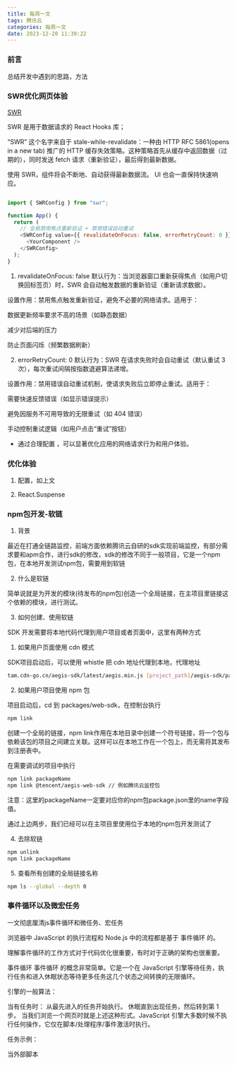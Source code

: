 ```yaml
---
title: 每周一文
tags: 腾讯云
categories: 每周一文
date: 2023-12-20 11:39:22
---
```


### 前言

总结开发中遇到的思路，方法 

### SWR优化网页体验

[SWR](https://swr.vercel.app/zh-CN) 

SWR 是用于数据请求的 React Hooks 库；

“SWR” 这个名字来自于 stale-while-revalidate：一种由 HTTP RFC 5861(opens in a new tab) 推广的 HTTP 缓存失效策略。这种策略首先从缓存中返回数据（过期的），同时发送 fetch 请求（重新验证），最后得到最新数据。

使用 SWR，组件将会不断地、自动获得最新数据流。
UI 也会一直保持快速响应。

```js

import { SWRConfig } from "swr";

function App() {
  return (
    // 全局禁用焦点重新验证 + 禁用错误自动重试
    <SWRConfig value={{ revalidateOnFocus: false, errorRetryCount: 0 }}>
      <YourComponent />
    </SWRConfig>
  );
}

```

1. revalidateOnFocus: false
默认行为：当浏览器窗口重新获得焦点（如用户切换回标签页）时，SWR 会自动触发数据的重新验证（重新请求数据）。

设置作用：禁用焦点触发重新验证，避免不必要的网络请求。适用于：

数据更新频率要求不高的场景（如静态数据）

减少对后端的压力

防止页面闪烁（频繁数据刷新）

2. errorRetryCount: 0
默认行为：SWR 在请求失败时会自动重试（默认重试 3 次），每次重试间隔按指数退避算法递增。

设置作用：禁用错误自动重试机制，使请求失败后立即停止重试。适用于：

需要快速反馈错误（如显示错误提示）

避免因服务不可用导致的无限重试（如 404 错误）

手动控制重试逻辑（如用户点击“重试”按钮）

- 通过合理配置 <SWRConfig>，可以显著优化应用的网络请求行为和用户体验。

### 优化体验

1. <SWRConfig>配置，如上文

2. React.Suspense



### npm包开发-软链


1. 背景

最近在打通全链路监控，前端方面依赖腾讯云自研的sdk实现前端监控，有部分需求要和apm合作，进行sdk的修改，sdk的修改不同于一般项目，它是一个npm包，在本地开发测试npm包，需要用到软链


2. 什么是软链

简单说就是为开发的模块(待发布的npm包)创造一个全局链接，在主项目里链接这个依赖的模块，进行测试。

3. 如何创建、使用软链

SDK 开发需要将本地代码代理到用户项目或者页面中，这里有两种方式

1. 如果用户页面使用 cdn 模式

SDK项目启动后，可以使用 whistle 把 cdn 地址代理到本地，代理地址

```sh
tam.cdn-go.cn/aegis-sdk/latest/aegis.min.js [project_path]/aegis-sdk/packages/web-sdk/lib/aegis.js
```

2. 如果用户项目使用 npm 包

项目启动后，cd 到 packages/web-sdk，在控制台执行

```sh
npm link  
```

创建一个全局的链接，npm link作用在本地目录中创建一个符号链接，将一个包与依赖该包的项目之间建立关联。这样可以在本地工作在一个包上，而无需将其发布到注册表中。

在需要调试的项目中执行
```sh
npm link packageName
npm link @tencent/aegis-web-sdk // 例如腾讯云监控包
```
注意：这里的packageName一定要对应你的npm包package.json里的name字段值。 


通过上边两步，我们已经可以在主项目里使用位于本地的npm包开发测试了


4. 去除软链

```sh
npm unlink
npm link packageName
```

5. 查看所有创建的全局链接名称

```sh
npm ls --global --depth 0
```



### 事件循环以及微宏任务

一文彻底厘清js事件循环和微任务、宏任务

浏览器中 JavaScript 的执行流程和 Node.js 中的流程都是基于 事件循环 的。

理解事件循环的工作方式对于代码优化很重要，有时对于正确的架构也很重要。

事件循环
事件循环 的概念非常简单。它是一个在 JavaScript 引擎等待任务，执行任务和进入休眠状态等待更多任务这几个状态之间转换的无限循环。

引擎的一般算法：

当有任务时：
从最先进入的任务开始执行。
休眠直到出现任务，然后转到第 1 步。
当我们浏览一个网页时就是上述这种形式。JavaScript 引擎大多数时候不执行任何操作，它仅在脚本/处理程序/事件激活时执行。

任务示例：

当外部脚本 <script src="..."> 加载完成时，任务就是执行它。
当用户移动鼠标时，任务就是派生出 mousemove 事件和执行处理程序。
当安排的（scheduled）setTimeout 时间到达时，任务就是执行其回调。
……诸如此类。
设置任务 —— 引擎处理它们 —— 然后等待更多任务（即休眠，几乎不消耗 CPU 资源）。

一个任务到来时，引擎可能正处于繁忙状态，那么这个任务就会被排入队列。

多个任务组成了一个队列，即所谓的“宏任务队列”（v8 术语）：

例如，当引擎正在忙于执行一段 script 时，用户可能会移动鼠标而产生 mousemove 事件，setTimeout 或许也刚好到期，以及其他任务，这些任务组成了一个队列，如上图所示。

队列中的任务基于“先进先出”的原则执行。当浏览器引擎执行完 script 后，它会处理 mousemove 事件，然后处理 setTimeout 处理程序，依此类推。

到目前为止，很简单，对吧？

两个细节：

引擎执行任务时永远不会进行渲染（render）。如果任务执行需要很长一段时间也没关系。仅在任务完成后才会绘制对 DOM 的更改。
如果一项任务执行花费的时间过长，浏览器将无法执行其他任务，例如处理用户事件。因此，在一定时间后，浏览器会抛出一个如“页面未响应”之类的警报，建议你终止这个任务。这种情况常发生在有大量复杂的计算或导致死循环的程序错误时。
以上是理论知识。现在，让我们来看看如何应用这些知识。

用例 1：拆分 CPU 过载任务
假设我们有一个 CPU 过载任务。

例如，语法高亮（用来给本页面中的示例代码着色）是相当耗费 CPU 资源的任务。为了高亮显示代码，它执行分析，创建很多着了色的元素，然后将它们添加到文档中 —— 对于文本量大的文档来说，需要耗费很长时间。

当引擎忙于语法高亮时，它就无法处理其他 DOM 相关的工作，例如处理用户事件等。它甚至可能会导致浏览器“中断（hiccup）”甚至“挂起（hang）”一段时间，这是不可接受的。

我们可以通过将大任务拆分成多个小任务来避免这个问题。高亮显示前 100 行，然后使用 setTimeout（延时参数为 0）来安排（schedule）后 100 行的高亮显示，依此类推。

为了演示这种方法，简单起见，让我们写一个从 1 数到 1000000000 的函数，而不写文本高亮。

如果你运行下面这段代码，你会看到引擎会“挂起”一段时间。对于服务端 JS 来说这显而易见，并且如果你在浏览器中运行它，尝试点击页面上其他按钮时，你会发现在计数结束之前不会处理其他事件。

```js

let i = 0;

let start = Date.now();

function count() {

  // 做一个繁重的任务
  for (let j = 0; j < 1e9; j++) {
    i++;
  }

  alert("Done in " + (Date.now() - start) + 'ms');
}

count();
```

浏览器甚至可能会显示一个“脚本执行时间过长”的警告。

让我们使用嵌套的 setTimeout 调用来拆分这个任务：

```js
let i = 0;

let start = Date.now();

function count() {

  // 做繁重的任务的一部分 (*)
  do {
    i++;
  } while (i % 1e6 != 0);

  if (i == 1e9) {
    alert("Done in " + (Date.now() - start) + 'ms');
  } else {
    setTimeout(count); // 安排（schedule）新的调用 (**)
  }

}

count();

```

现在，浏览器界面在“计数”过程中可以正常使用。

单次执行 count 会完成工作 (*) 的一部分，然后根据需要重新安排（schedule）自身的执行 (**)：

首先执行计数：i=1...1000000。
然后执行计数：i=1000001..2000000。
……以此类推。
现在，如果在引擎忙于执行第一部分时出现了一个新的副任务（例如 onclick 事件），则该任务会被排入队列，然后在第一部分执行结束时，并在下一部分开始执行前，会执行该副任务。周期性地在两次 count 执行期间返回事件循环，这为 JavaScript 引擎提供了足够的“空气”来执行其他操作，以响应其他的用户行为。

值得注意的是这两种变体 —— 是否使用了 setTimeout 对任务进行拆分 —— 在执行速度上是相当的。在执行计数的总耗时上没有多少差异。

为了使两者耗时更接近，让我们来做一个改进。

我们将要把调度（scheduling）移动到 count() 的开头：

```js 

let i = 0;

let start = Date.now();

function count() {

  // 将调度（scheduling）移动到开头
  if (i < 1e9 - 1e6) {
    setTimeout(count); // 安排（schedule）新的调用
  }

  do {
    i++;
  } while (i % 1e6 != 0);

  if (i == 1e9) {
    alert("Done in " + (Date.now() - start) + 'ms');
  }

}

count();

```

现在，当我们开始调用 count() 时，会看到我们需要对 count() 进行更多调用，我们就会在工作前立即安排（schedule）它。

如果你运行它，你很容易注意到它花费的时间明显减少了。

为什么？

这很简单：你应该还记得，多个嵌套的 setTimeout 调用在浏览器中的最小延迟为 4ms。即使我们设置了 0，但还是 4ms（或者更久一些）。所以我们安排（schedule）得越早，运行速度也就越快。

最后，我们将一个繁重的任务拆分成了几部分，现在它不会阻塞用户界面了。而且其总耗时并不会长很多。

用例 2：进度指示
对浏览器脚本中的过载型任务进行拆分的另一个好处是，我们可以显示进度指示。

正如前面所提到的，仅在当前运行的任务完成后，才会对 DOM 中的更改进行绘制，无论这个任务运行花费了多长时间。

从一方面讲，这非常好，因为我们的函数可能会创建很多元素，将它们一个接一个地插入到文档中，并更改其样式 —— 访问者不会看到任何未完成的“中间态”内容。很重要，对吧？

这是一个示例，对 i 的更改在该函数完成前不会显示出来，所以我们将只会看到最后的值：


```js 


<div id="progress"></div>

<script>

  function count() {
    for (let i = 0; i < 1e6; i++) {
      i++;
      progress.innerHTML = i;
    }
  }

  count();
</script>

```
……但是我们也可能想在任务执行期间展示一些东西，例如进度条。

如果我们使用 setTimeout 将繁重的任务拆分成几部分，那么变化就会被在它们之间绘制出来。

这看起来更好看：


```js 
<div id="progress"></div>

<script>
  let i = 0;

  function count() {

    // 做繁重的任务的一部分 (*)
    do {
      i++;
      progress.innerHTML = i;
    } while (i % 1e3 != 0);

    if (i < 1e7) {
      setTimeout(count);
    }

  }

  count();
</script>

```

现在 div 显示了 i 的值的增长，这就是进度条的一种。

用例 3：在事件之后做一些事情
在事件处理程序中，我们可能会决定推迟某些行为，直到事件冒泡并在所有级别上得到处理后。我们可以通过将该代码包装到零延迟的 setTimeout 中来做到这一点。

在 创建自定义事件 一章中，我们看到过这样一个例子：自定义事件 menu-open 被在 setTimeout 中分派（dispatched），所以它在 click 事件被处理完成之后发生。

```js 
menu.onclick = function() {
  // ...

  // 创建一个具有被点击的菜单项的数据的自定义事件
  let customEvent = new CustomEvent("menu-open", {
    bubbles: true
  });

  // 异步分派（dispatch）自定义事件
  setTimeout(() => menu.dispatchEvent(customEvent));
};

```

宏任务和微任务
除了本章中所讲的 宏任务（macrotask） 外，还有在 微任务（Microtask） 一章中提到的 微任务（microtask）。

微任务仅来自于我们的代码。它们通常是由 promise 创建的：对 .then/catch/finally 处理程序的执行会成为微任务。微任务也被用于 await 的“幕后”，因为它是 promise 处理的另一种形式。

还有一个特殊的函数 queueMicrotask(func)，它对 func 进行排队，以在微任务队列中执行。

每个宏任务之后，引擎会立即执行微任务队列中的所有任务，然后再执行其他的宏任务，或渲染，或进行其他任何操作。

例如，看看下面这个示例：

https://zh.javascript.info/event-loop#yong-li-1-chai-fen-cpu-guo-zai-ren-wu




### http2.0与1.0的分析

- 新的二进制格式（Binary Format），HTTP1.x的解析是基于文本，基于文本协议的格式解析存在天然缺陷，文本的表现形式有多样性，要做到健壮性考虑的场景必然很多，二进制则不同，只认0和1的组合，基于这种考虑HTTP2.0的协议解析决定采用二进制格式，实现方便且健壮
- header压缩，HTTP1.x的header带有大量信息，而且每次都要重复发送，HTTP2.0使用encoder来减少需要传输的header大小，通讯双方各自cache一份header fields表，既避免了重复header的传输，又减小了需要传输的大小
- 服务端推送（server push），例如我的网页有一个sytle.css的请求，在客户端收到sytle.css数据的同时，服务端会将sytle.js的文件推送给客户端，当客户端再次尝试获取sytle.js时就可以直接从缓存中获取到，不用再发请求了
// 通过在应用生成HTTP响应头信息中设置Link命令 Link: </styles.css>; rel=preload; as=style, </example.png>; rel=preload; as=image

- 多路复用（MultiPlexing）

- HTTP/1.0 每次请求响应，建立一个TCP连接，用完关闭 - HTTP/1.1 「长连接」 若干个请求排队串行化单线程处理，后面的请求等待前面请求的返回才能获得执行机会，一旦有某请求超时等，后续请求只能被阻塞，毫无办法，也就是人们常说的线头阻塞； - HTTP/2.0 「多路复用」多个请求可同时在一个连接上并行执行，某个请求任务耗时严重，不会影响到其它连接的正常执行；


### JS中的一些操作符

1. ??  “空值合并运算符”（nullish coalescing operator）。它用于返回其左侧操作数，除非该操作数是 `null` 或 `undefined`，在这种情况下，它返回右侧操作数。
例如：
```javascript
let value = someVariable ?? defaultValue;
```
如果 `someVariable` 是 `null` 或 `undefined`，则 `value` 将被赋值为 `defaultValue`；否则，将赋值为 `someVariable`。


### UDT和TCP的差异


- TCP：面向连接、可靠性、顺序保证、流量机制、拥塞机制

工作机制： 三次握手、四次挥手、分包传输、流量拥塞控制

三次握手： 客户端 - SYN - 服务器； 服务器 - SYN + ACK - 客户端； 客户端 - ACK - 服务端
四次挥手： 发起方 - FIN - 接收方； 接收方 - ACK- 发送包；在重复一次。
数据传输：分包传输数据，每个包有序列号，接收方通过应答接受数据包，来确认顺序和丢包情况；


- UDP： 更简单；不提供可靠性和连接性；试用于传输实时性高，不需要可靠传输的场景；
无连接性、快速、低延迟、广播和多播；

工作机制： 数据封装、数据传输、数据接收；


- 区别：
- UDP： 都是传输层协议 


七层协议： 应用层、表示层、会话层、 传输层、网络层、数据链路层、物理层；